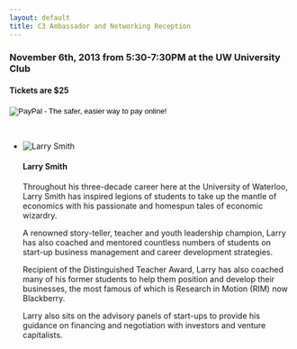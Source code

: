 ```yaml
---
layout: default
title: C3 Ambassador and Networking Reception
---
```

### November 6th, 2013 from 5:30-7:30PM at the UW University Club

#### Tickets are $25

<form action="https://www.paypal.com/cgi-bin/webscr" method="post" target="_top">
<input type="hidden" name="cmd" value="_s-xclick">
<input type="hidden" name="hosted_button_id" value="5VWAFB38XPQHU">
<input type="image" src="https://www.paypalobjects.com/en_US/i/btn/btn_buynowCC_LG.gif" border="0" name="submit" alt="PayPal - The safer, easier way to pay online!">
<img alt="" border="0" src="https://www.paypalobjects.com/en_US/i/scr/pixel.gif" width="1" height="1">
</form>

<br>

<ul class="media-list">
	<li class="media">
		<img class="media-object pull-left" src="http://i.imgur.com/pf09ZBO.jpg" alt="Larry Smith">
		<div class="media-body">
			<h4 class="media-heading">Larry Smith</h4>
			<p>Throughout his three-decade career here at the University of Waterloo, Larry Smith has inspired legions of students to take up the mantle of economics with his passionate and homespun tales of economic wizardry.</p>
			<p>A renowned story-teller, teacher and youth leadership champion, Larry has also coached and mentored countless numbers of students on start-up business management and career development strategies.</p>
			<p>Recipient of the Distinguished Teacher Award, Larry has also coached many of his former students to help them position and develop their businesses, the most famous of which is Research in Motion (RIM) now Blackberry.</p>
			<p>Larry also sits on the advisory panels of start-ups to provide his guidance on financing and negotiation with investors and venture capitalists.</p>
		</div>
	</li>
</ul>

